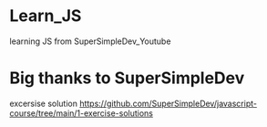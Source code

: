 # Learn_JS
learning JS from SuperSimpleDev_Youtube

# Big thanks to  SuperSimpleDev


  excersise solution
https://github.com/SuperSimpleDev/javascript-course/tree/main/1-exercise-solutions


<!-- review 12r-to 12v someday -->

<!-- next ex2
 -->


 <!-- 15:00 -->